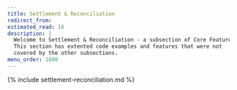 ```yaml
---
title: Settlement & Reconciliation
redirect_from:
estimated_read: 16
description: |
  Welcome to Settlement & Reconciliation - a subsection of Core Features.
  This section has extented code examples and features that were not
  covered by the other subsections.
menu_order: 1800
---
```


{% include settlement-reconciliation.md %}